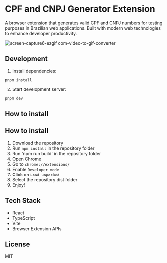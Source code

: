 

# CPF and CNPJ Generator Extension

A browser extension that generates valid CPF and CNPJ numbers for testing purposes in Brazilian web applications. Built with modern web technologies to enhance developer productivity.

![screen-capture6-ezgif com-video-to-gif-converter](https://github.com/user-attachments/assets/a35f4ca5-2391-4be8-8f51-7ec06db09cbf)


## Development

1. Install dependencies:

```bash
pnpm install
```

2. Start development server:

```bash
pnpm dev
```

## How to install

## How to install

1. Download the repository
2. Run `npm install` in the repository folder
3. Run 'npm run build' in the repository folder
4. Open Chrome
5. Go to `chrome://extensions/`
6. Enable `Developer mode`
7. Click on `Load unpacked`
8. Select the repository dist folder
9. Enjoy!

## Tech Stack

- React
- TypeScript
- Vite
- Browser Extension APIs

## License

MIT
